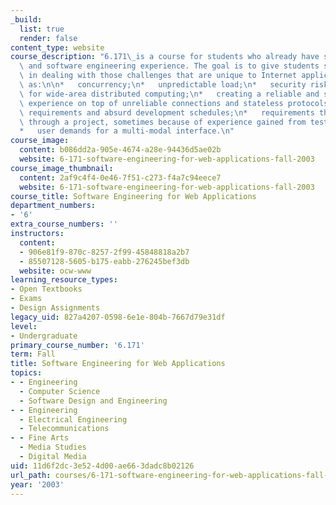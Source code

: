 ```yaml
---
_build:
  list: true
  render: false
content_type: website
course_description: "6.171\_is a course for students who already have some programming\
  \ and software engineering experience. The goal is to give students some experience\
  \ in dealing with those challenges that are unique to Internet applications, such\
  \ as:\n\n*   concurrency;\n*   unpredictable load;\n*   security risks;\n*   opportunity\
  \ for wide-area distributed computing;\n*   creating a reliable and stateful user\
  \ experience on top of unreliable connections and stateless protocols;\n*   extreme\
  \ requirements and absurd development schedules;\n*   requirements that change mid-way\
  \ through a project, sometimes because of experience gained from testing with users;\n\
  *   user demands for a multi-modal interface.\n"
course_image:
  content: b086dd2a-905e-4674-a28e-94436d5ae02b
  website: 6-171-software-engineering-for-web-applications-fall-2003
course_image_thumbnail:
  content: 2af9c4f4-0e46-7f51-c273-f4a7c94eece7
  website: 6-171-software-engineering-for-web-applications-fall-2003
course_title: Software Engineering for Web Applications
department_numbers:
- '6'
extra_course_numbers: ''
instructors:
  content:
  - 906e81f9-870c-8257-2f99-45848818a2b7
  - 85507128-5605-b175-eabb-276245bef3db
  website: ocw-www
learning_resource_types:
- Open Textbooks
- Exams
- Design Assignments
legacy_uid: 827a4207-0598-6e1e-804b-7667d79e31df
level:
- Undergraduate
primary_course_number: '6.171'
term: Fall
title: Software Engineering for Web Applications
topics:
- - Engineering
  - Computer Science
  - Software Design and Engineering
- - Engineering
  - Electrical Engineering
  - Telecommunications
- - Fine Arts
  - Media Studies
  - Digital Media
uid: 11d6f2dc-3e52-4d00-ae66-3dadc8b02126
url_path: courses/6-171-software-engineering-for-web-applications-fall-2003
year: '2003'
---
```

